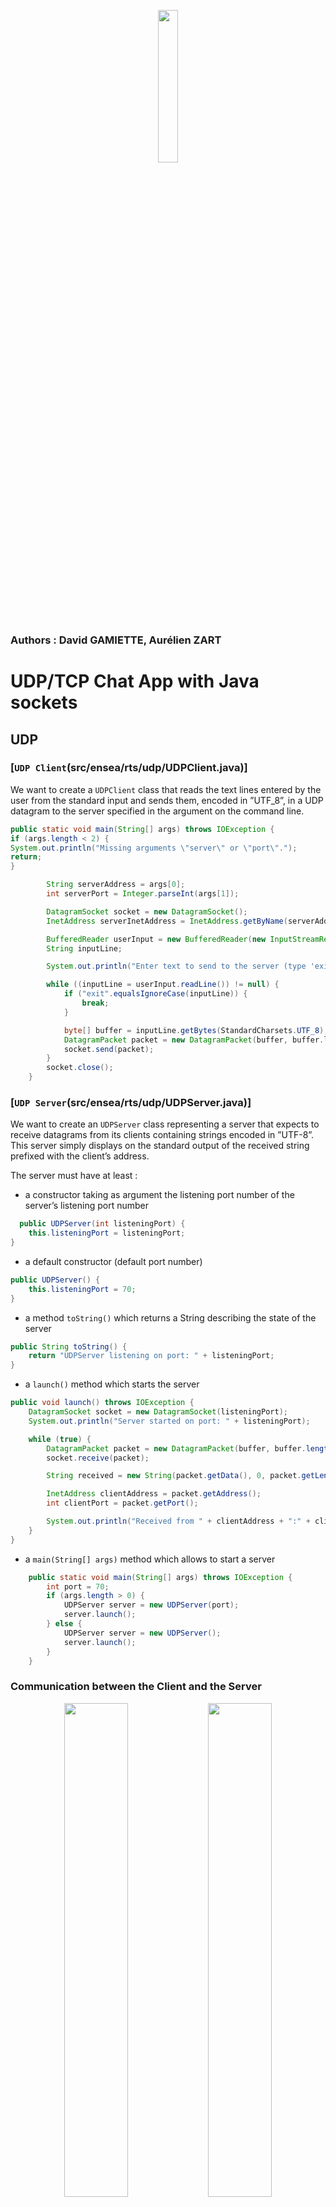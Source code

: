 <p align="center"> <img src="media/logo-ENSEA.png" width="25%" height="auto" /> </p>

### Authors : David GAMIETTE, Aurélien ZART

# UDP/TCP Chat App with Java sockets
## UDP
### [`UDP Client`(src/ensea/rts/udp/UDPClient.java)]

We want to create a `UDPClient` class that reads the text lines entered by the user from the standard input and sends them, encoded in ”UTF_8”, in a UDP datagram to the server specified in the argument on the command line.

```java
public static void main(String[] args) throws IOException {
if (args.length < 2) {
System.out.println("Missing arguments \"server\" or \"port\".");
return;
}

        String serverAddress = args[0];
        int serverPort = Integer.parseInt(args[1]);

        DatagramSocket socket = new DatagramSocket();
        InetAddress serverInetAddress = InetAddress.getByName(serverAddress);

        BufferedReader userInput = new BufferedReader(new InputStreamReader(System.in));
        String inputLine;

        System.out.println("Enter text to send to the server (type 'exit' to quit):");

        while ((inputLine = userInput.readLine()) != null) {
            if ("exit".equalsIgnoreCase(inputLine)) {
                break;
            }

            byte[] buffer = inputLine.getBytes(StandardCharsets.UTF_8);
            DatagramPacket packet = new DatagramPacket(buffer, buffer.length, serverInetAddress, serverPort);
            socket.send(packet);
        }
        socket.close();
    }
```

### [`UDP Server`(src/ensea/rts/udp/UDPServer.java)]

We want to create an `UDPServer` class representing a server that expects to receive datagrams from its clients containing strings encoded in ”UTF-8”. This server simply displays on the standard output of the received string prefixed with the client’s address.

The server must have at least :
- a constructor taking as argument the listening port number of the server’s listening port number
```java
  public UDPServer(int listeningPort) {
    this.listeningPort = listeningPort;
}
```

- a default constructor (default port number)

```java
public UDPServer() {
    this.listeningPort = 70;
}
```
- a method `toString()` which returns a String describing the state of the server
```java
public String toString() {
    return "UDPServer listening on port: " + listeningPort;
}
```
- a `launch()` method which starts the server
```java
public void launch() throws IOException {
    DatagramSocket socket = new DatagramSocket(listeningPort);
    System.out.println("Server started on port: " + listeningPort);

    while (true) {
        DatagramPacket packet = new DatagramPacket(buffer, buffer.length);
        socket.receive(packet);

        String received = new String(packet.getData(), 0, packet.getLength(), StandardCharsets.UTF_8);

        InetAddress clientAddress = packet.getAddress();
        int clientPort = packet.getPort();

        System.out.println("Received from " + clientAddress + ":" + clientPort + " - " + received);
    }
}
```
- a `main(String[] args)` method which allows to start a server
```java
    public static void main(String[] args) throws IOException {
        int port = 70;
        if (args.length > 0) {
            UDPServer server = new UDPServer(port);
            server.launch();
        } else {
            UDPServer server = new UDPServer();
            server.launch();
        }
    }
```

### Communication between the Client and the Server
<p align="center">
  <img src="media/UDPClient.png" width="45%" height="auto" />
  <img src="media/UDPServer.png" width="45%" height="auto" />
</p>

The client sends text messages to the server using UDP datagrams, and the server receives these messages, displaying them with the client's address and port.
       
## TCP
### [`TCPClient`(src/ensea/rts/tcp/TCPClient.java)]
For the `TCPClient`, we create a `Socket` to connect to the specified server and port. The `PrintWriter` and `BufferedReader` are used to send and receive data from the server, respectively. We use a `Scanner` to read user input from the console.

### [`TCPServer`(src/ensea/rts/tcp/TCPServer.java)]

Now we want to create a `TCPServer` class that responds with an echo of the received text, preceded by the client's IP address.

We use the same model as the `UDPServer`, except that the `launch()` method.

We also define a constant `maxBytes`, which represents the maximum number of bytes we can read from the client at a time, and a `buffer` array to store the data received from the client.

When a client connects, we create a `PrintWriter` to send data back to the client and an `InputStream` to receive data from the client. We then send an echo message back to the client, which includes the received text preceded by the client's IP address.

### Communication between the Client and the Server
<p align="center">
  <img src="media/TCPClient.png" width="45%" height="auto" />
  <img src="media/TCPServer.png" width="45%" height="auto" />
</p>
The client establishes a connection to the server and sends text messages. The server receives these messages and responds with an echo, including the client's IP address and port.

### [`TCPMultiServer`(src/ensea/rts/tcp/TCPMultiServer.java)]
The `TCPMultiServer` class listens for incoming client connections on a specified port and handles each connection in a separate thread.

The `startServer` method creates a `ServerSocket` to listen for incoming connections on the specified port. When a client connects, the server accepts the connection and creates a new `ClientHandler` thread to handle the communication with the client.

```java
public void startServer() {
try (ServerSocket serverSocket = new ServerSocket(port)) {
System.out.println("Server started on port: " + port);

        while (true) {
            Socket clientSocket = serverSocket.accept();
            System.out.println("Client connected from " + clientSocket.getInetAddress());
            new ClientHandler(clientSocket).start();
        }
    } catch (IOException e) {
        System.err.println("Server error: " + e.getMessage());
    }
}
```

The run method of the `ClientHandler` class handles the communication with the client. It reads data from the client and sends responses back. The method uses a `PrintWriter` to send data to the client and an `InputStream` to read data from the client. If an error occurs during communication, it is caught and logged.

```java
@Override
public void run() {
    try (PrintWriter out = new PrintWriter(clientSocket.getOutputStream(), true);
         InputStream in = clientSocket.getInputStream()) {

        int bytesRead;
        while ((bytesRead = in.read(buffer, 0, maxBytes)) != -1) {
            String message = new String(buffer, 0, bytesRead);
            InetAddress clientAddress = clientSocket.getInetAddress();
            int clientPort = clientSocket.getPort();
            System.out.println("Received from " + clientAddress + ":" + clientPort + " - " + message);
            out.println(clientAddress + ": " + message);
        }
    } catch (IOException e) {
        System.err.println("Client handler error: " + e.getMessage());
    } finally {
        try {
            clientSocket.close();
        } catch (IOException e) {
            System.err.println("Error closing client socket: " + e.getMessage());
        }
    }
}
```

### Communication between the Client and the Server
Now we test the communication between the 2 Clients and the Server :

<p align="center"> <img src="media/TCPMultiServer.png" width="45%" height="auto" /> </p>

We can see that the code works !
